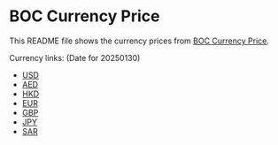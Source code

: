 # BOC Currency Price

This README file shows the currency prices from [BOC Currency Price](https://www.boc.cn/sourcedb/whpj/).

Currency links: (Date for 20250130)

- [USD](https://bocurrencyprice.techina.science/BOC_CURRENCY_PRICE/USD/20250130.json)
- [AED](https://bocurrencyprice.techina.science/BOC_CURRENCY_PRICE/AED/20250130.json)
- [HKD](https://bocurrencyprice.techina.science/BOC_CURRENCY_PRICE/HKD/20250130.json)
- [EUR](https://bocurrencyprice.techina.science/BOC_CURRENCY_PRICE/EUR/20250130.json)
- [GBP](https://bocurrencyprice.techina.science/BOC_CURRENCY_PRICE/GBP/20250130.json)
- [JPY](https://bocurrencyprice.techina.science/BOC_CURRENCY_PRICE/JPY/20250130.json)
- [SAR](https://bocurrencyprice.techina.science/BOC_CURRENCY_PRICE/SAR/20250130.json)
